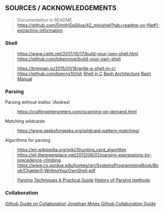 ## SOURCES / ACKNOWLEDGEMENTS

> Documentation in README
> https://github.com/DimitriDaSilva/42_minishell?tab=readme-ov-file#1-extracting-information


### Shell
> https://www.cipht.net/2017/10/17/build-your-own-shell.html
> https://github.com/tokenrove/build-your-own-shell

> https://brennan.io/2015/01/16/write-a-shell-in-c/
> https://github.com/brenns10/lsh
> [Shell in C](https://www.youtube.com/watch?v=ubt-UjcQUYg)
> [Bash Architecture](https://aosabook.org/en/v1/bash.html)
> [Bash Manual](https://www.gnu.org/software/bash/manual/bash.html)


### Parsing

Parsing without malloc (Andres)
> https://craftinginterpreters.com/scanning-on-demand.html

Matching wildcards
> https://www.geeksforgeeks.org/wildcard-pattern-matching/

Algorithms for parsing
> https://en.wikipedia.org/wiki/Shunting_yard_algorithm
> https://eli.thegreenplace.net/2012/08/02/parsing-expressions-by-precedence-climbing
> https://www.cs.purdue.edu/homes/grr/SystemsProgrammingBook/Book/Chapter5-WritingYourOwnShell.pdf

> [Parsing Techniques A Practical Guide](https://freecomputerbooks.com/Parsing-Techniques-A-Practical-Guide.html)
> [History of Parsing methods](https://www.andrews.edu/~bidwell/456/history.html)

### Collaboration

[Github Guide on Collaboration](https://github.blog/2023-08-04-a-checklist-and-guide-to-get-your-repository-collaboration-ready/)
[Jonathan Mines Github Collaboration Guide](https://medium.com/@jonathanmines/the-ultimate-github-collaboration-guide-df816e98fb67)

